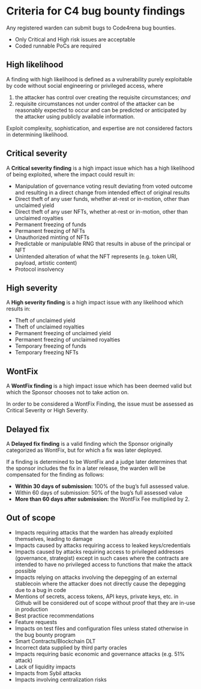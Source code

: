 # Criteria for C4 bug bounty findings

Any registered warden can submit bugs to Code4rena bug bounties. 

- Only Critical and High risk issues are acceptable
- Coded runnable PoCs are required

## High likelihood

A finding with high likelihood is defined as a vulnerability purely exploitable by code without social engineering or privileged access, where 
1. the attacker has control over creating the requisite circumstances; *and* 
2. requisite circumstances not under control of the attacker can be reasonably expected to occur and can be predicted or anticipated by the attacker using publicly available information. 

Exploit complexity, sophistication, and expertise are not considered factors in determining likelihood.

## Critical severity
A **Critical severity finding** is a high impact issue which has a high likelihood of being exploited, where the impact could result in:
- Manipulation of governance voting result deviating from voted outcome and resulting in a direct change from intended effect of original results
- Direct theft of any user funds, whether at-rest or in-motion, other than unclaimed yield
- Direct theft of any user NFTs, whether at-rest or in-motion, other than unclaimed royalties
- Permanent freezing of funds
- Permanent freezing of NFTs
- Unauthorized minting of NFTs
- Predictable or manipulable RNG that results in abuse of the principal or NFT
- Unintended alteration of what the NFT represents (e.g. token URI, payload, artistic content)
- Protocol insolvency

## High severity
A **High severity finding** is a high impact issue with any likelihood which results in:
- Theft of unclaimed yield
- Theft of unclaimed royalties
- Permanent freezing of unclaimed yield
- Permanent freezing of unclaimed royalties
- Temporary freezing of funds
- Temporary freezing NFTs

## WontFix
A **WontFix finding** is a high impact issue which has been deemed valid but which the Sponsor chooses not to take action on.

In order to be considered a WontFix Finding, the issue must be assessed as Critical Severity or High Severity.

## Delayed fix
A **Delayed fix finding** is a valid finding which the Sponsor originally categorized as WontFix, but for which a fix was later deployed.

If a finding is determined to be WontFix and a judge later determines that the sponsor includes the fix in a later release, the warden will be compensated for the finding as follows:
- **Within 30 days of submission:** 100% of the bug’s full assessed value.
- Within 60 days of submission: 50% of the bug’s full assessed value
- **More than 60 days after submission:** the WontFix Fee multiplied by 2.

## Out of scope
- Impacts requiring attacks that the warden has already exploited themselves, leading to damage
- Impacts caused by attacks requiring access to leaked keys/credentials
- Impacts caused by attacks requiring access to privileged addresses (governance, strategist) except in such cases where the contracts are intended to have no privileged access to functions that make the attack possible
- Impacts relying on attacks involving the depegging of an external stablecoin where the attacker does not directly cause the depegging due to a bug in code
- Mentions of secrets, access tokens, API keys, private keys, etc. in Github will be considered out of scope without proof that they are in-use in production
- Best practice recommendations
- Feature requests
- Impacts on test files and configuration files unless stated otherwise in the bug bounty program
- Smart Contracts/Blockchain DLT
- Incorrect data supplied by third party oracles
- Impacts requiring basic economic and governance attacks (e.g. 51% attack)
- Lack of liquidity impacts
- Impacts from Sybil attacks
- Impacts involving centralization risks
